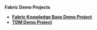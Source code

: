 <strong>Fabric Demo Projects<strong>

<ul>
<li><a href="/articles/demo_project/Fabric_Demo_Project/00_Fabric_demo_project_setup_guidelines.md">Fabric Knowledge Base Demo Project</a></li>
<li><a href="/articles/demo_project/TDM_Demo_Project/TDM_demo_project_setup_guidelines.md">TDM Demo Project</a></li>
</ul>


